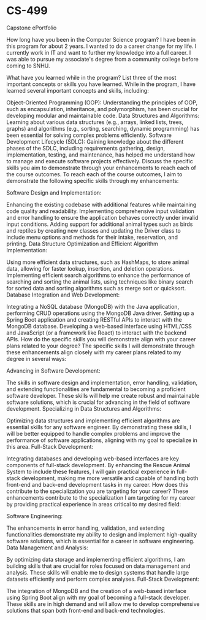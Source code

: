 # CS-499
Capstone ePortfolio

How long have you been in the Computer Science program?
I have been in this program for about 2 years. I wanted to do a career change for my life. I currently work in IT and want to further my knowledge into a full career. I was able to pursue my associate's degree from a community college before coming to SNHU.

What have you learned while in the program? List three of the most important concepts or skills you have learned.
While in the program, I have learned several important concepts and skills, including:

Object-Oriented Programming (OOP): Understanding the principles of OOP, such as encapsulation, inheritance, and polymorphism, has been crucial for developing modular and maintainable code.
Data Structures and Algorithms: Learning about various data structures (e.g., arrays, linked lists, trees, graphs) and algorithms (e.g., sorting, searching, dynamic programming) has been essential for solving complex problems efficiently.
Software Development Lifecycle (SDLC): Gaining knowledge about the different phases of the SDLC, including requirements gathering, design, implementation, testing, and maintenance, has helped me understand how to manage and execute software projects effectively.
Discuss the specific skills you aim to demonstrate through your enhancements to reach each of the course outcomes.
To reach each of the course outcomes, I aim to demonstrate the following specific skills through my enhancements:

Software Design and Implementation:

Enhancing the existing codebase with additional features while maintaining code quality and readability.
Implementing comprehensive input validation and error handling to ensure the application behaves correctly under invalid input conditions.
Adding support for additional animal types such as birds and reptiles by creating new classes and updating the Driver class to include menu options and methods for their intake, reservation, and printing.
Data Structure Optimization and Efficient Algorithm Implementation:

Using more efficient data structures, such as HashMaps, to store animal data, allowing for faster lookup, insertion, and deletion operations.
Implementing efficient search algorithms to enhance the performance of searching and sorting the animal lists, using techniques like binary search for sorted data and sorting algorithms such as merge sort or quicksort.
Database Integration and Web Development:

Integrating a NoSQL database (MongoDB) with the Java application, performing CRUD operations using the MongoDB Java driver.
Setting up a Spring Boot application and creating RESTful APIs to interact with the MongoDB database.
Developing a web-based interface using HTML/CSS and JavaScript (or a framework like React) to interact with the backend APIs.
How do the specific skills you will demonstrate align with your career plans related to your degree?
The specific skills I will demonstrate through these enhancements align closely with my career plans related to my degree in several ways:

Advancing in Software Development:

The skills in software design and implementation, error handling, validation, and extending functionalities are fundamental to becoming a proficient software developer. These skills will help me create robust and maintainable software solutions, which is crucial for advancing in the field of software development.
Specializing in Data Structures and Algorithms:

Optimizing data structures and implementing efficient algorithms are essential skills for any software engineer. By demonstrating these skills, I will be better equipped to handle complex problems and improve the performance of software applications, aligning with my goal to specialize in this area.
Full-Stack Development:

Integrating databases and developing web-based interfaces are key components of full-stack development. By enhancing the Rescue Animal System to include these features, I will gain practical experience in full-stack development, making me more versatile and capable of handling both front-end and back-end development tasks in my career.
How does this contribute to the specialization you are targeting for your career?
These enhancements contribute to the specialization I am targeting for my career by providing practical experience in areas critical to my desired field:

Software Engineering:

The enhancements in error handling, validation, and extending functionalities demonstrate my ability to design and implement high-quality software solutions, which is essential for a career in software engineering.
Data Management and Analysis:

By optimizing data storage and implementing efficient algorithms, I am building skills that are crucial for roles focused on data management and analysis. These skills will enable me to design systems that handle large datasets efficiently and perform complex analyses.
Full-Stack Development:

The integration of MongoDB and the creation of a web-based interface using Spring Boot align with my goal of becoming a full-stack developer. These skills are in high demand and will allow me to develop comprehensive solutions that span both front-end and back-end technologies.
